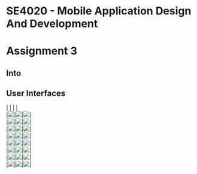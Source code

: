 # SE4020 - Mobile Application Design And Development  
# Assignment 3  

## Into  


## User Interfaces  

|       |       |       |  
|<img src="_Doc/image/image1.jpg">|<img src="_Doc/image/image2.jpg">|<img src="_Doc/image/image3.jpg">|  
|<img src="_Doc/image/image4.jpg">|<img src="_Doc/image/image5.jpg">|<img src="_Doc/image/image6.jpg">|  
|<img src="_Doc/image/image7.jpg">|<img src="_Doc/image/image8.jpg">|<img src="_Doc/image/image9.jpg">|  
|<img src="_Doc/image/image10.jpg">|<img src="_Doc/image/image11.jpg">|<img src="_Doc/image/image12.jpg">|  
|<img src="_Doc/image/image13.jpg">|<img src="_Doc/image/image14.jpg">|<img src="_Doc/image/image15.jpg">|  
|<img src="_Doc/image/image16.jpg">|<img src="_Doc/image/image17.jpg">|<img src="_Doc/image/image18.jpg">|  
|<img src="_Doc/image/image19.jpg">|<img src="_Doc/image/image20.jpg">|<img src="_Doc/image/image21.jpg">|  
|<img src="_Doc/image/image22.jpg">|<img src="_Doc/image/image23.jpg">|<img src="_Doc/image/image24.jpg">|  



